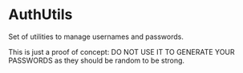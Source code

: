 # AuthUtils
Set of utilities to manage usernames and passwords.

This is just a proof of concept:
DO NOT USE IT TO GENERATE YOUR PASSWORDS as they should be random to be strong.
